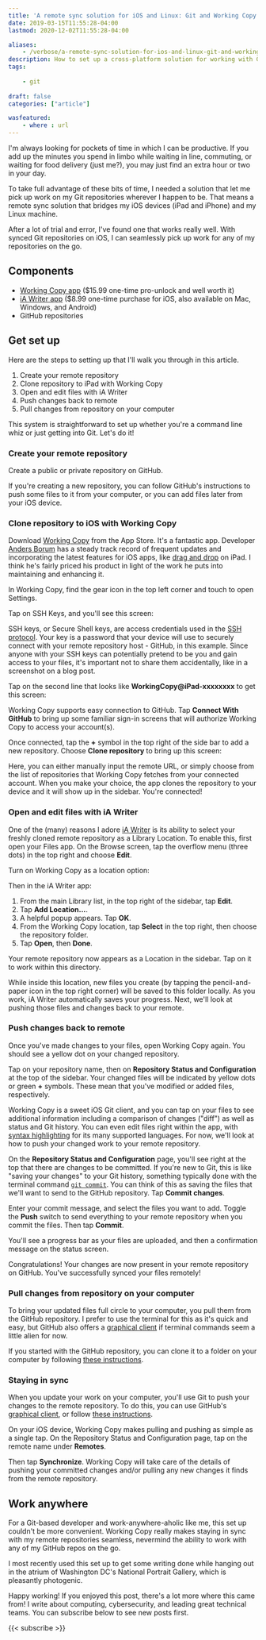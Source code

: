 ```yaml
---
title: 'A remote sync solution for iOS and Linux: Git and Working Copy'
date: 2019-03-15T11:55:28-04:00
lastmod: 2020-12-02T11:55:28-04:00

aliases:
    - /verbose/a-remote-sync-solution-for-ios-and-linux-git-and-working-copy/
description: How to set up a cross-platform solution for working with Git on iOS.
tags:
    
    - git
 
draft: false
categories: ["article"]

wasfeatured:
    - where : url
---
```


I'm always looking for pockets of time in which I can be productive. If you add up the minutes you spend in limbo while waiting in line, commuting, or waiting for food delivery (just me?), you may just find an extra hour or two in your day.

To take full advantage of these bits of time, I needed a solution that let me pick up work on my Git repositories wherever I happen to be. That means a remote sync solution that bridges my iOS devices (iPad and iPhone) and my Linux machine.

After a lot of trial and error, I've found one that works really well. With synced Git repositories on iOS, I can seamlessly pick up work for any of my repositories on the go.

## Components

* [Working Copy app](https://workingcopy.app) ($15.99 one-time pro-unlock and well worth it)
* [iA Writer app](https://ia.net/writer) ($8.99 one-time purchase for iOS, also available on Mac, Windows, and Android)
* GitHub repositories

## Get set up

Here are the steps to setting up that I'll walk you through in this article.

1. Create your remote repository
2. Clone repository to iPad with Working Copy
3. Open and edit files with iA Writer
4. Push changes back to remote
5. Pull changes from repository on your computer

This system is straightforward to set up whether you're a command line whiz or just getting into Git. Let's do it!

### Create your remote repository

Create a public or private repository on GitHub.

If you're creating a new repository, you can follow GitHub's instructions to push some files to it from your computer, or you can add files later from your iOS device.

### Clone repository to iOS with Working Copy

Download [Working Copy](https://workingcopy.app) from the App Store. It's a fantastic app. Developer [Anders Borum](https://twitter.com/palmin) has a steady track record of frequent updates and incorporating the latest features for iOS apps, like [drag and drop](https://workingcopy.app/manual/dragdrop) on iPad. I think he's fairly priced his product in light of the work he puts into maintaining and enhancing it.

In Working Copy, find the gear icon in the top left corner and touch to open Settings.

Tap on SSH Keys, and you'll see this screen:

SSH keys, or Secure Shell keys, are access credentials used in the [SSH protocol](https://en.wikipedia.org/wiki/Secure_Shell). Your key is a password that your device will use to securely connect with your remote repository host - GitHub, in this example. Since anyone with your SSH keys can potentially pretend to be you and gain access to your files, it's important not to share them accidentally, like in a screenshot on a blog post.

Tap on the second line that looks like **WorkingCopy@iPad-xxxxxxxx** to get this screen:

Working Copy supports easy connection to GitHub. Tap **Connect With GitHub** to bring up some familiar sign-in screens that will authorize Working Copy to access your account(s).

Once connected, tap the **+** symbol in the top right of the side bar to add a new repository. Choose **Clone repository** to bring up this screen:

Here, you can either manually input the remote URL, or simply choose from the list of repositories that Working Copy fetches from your connected account. When you make your choice, the app clones the repository to your device and it will show up in the sidebar. You're connected!

### Open and edit files with iA Writer

One of the (many) reasons I adore [iA Writer](https://ia.net/writer) is its ability to select your freshly cloned remote repository as a Library Location. To enable this, first open your Files app. On the Browse screen, tap the overflow menu (three dots) in the top right and choose **Edit**.

Turn on Working Copy as a location option:

Then in the iA Writer app:

1. From the main Library list, in the top right of the sidebar, tap **Edit**.
1. Tap **Add Location...**.
1. A helpful popup appears. Tap **OK**.
1. From the Working Copy location, tap **Select** in the top right, then choose the repository folder.
1. Tap **Open**, then **Done**.

Your remote repository now appears as a Location in the sidebar. Tap on it to work within this directory.

While inside this location, new files you create (by tapping the pencil-and-paper icon in the top right corner) will be saved to this folder locally. As you work, iA Writer automatically saves your progress. Next, we'll look at pushing those files and changes back to your remote.

### Push changes back to remote

Once you've made changes to your files, open Working Copy again. You should see a yellow dot on your changed repository.

Tap on your repository name, then on **Repository Status and Configuration** at the top of the sidebar. Your changed files will be indicated by yellow dots or green **+** symbols. These mean that you've modified or added files, respectively.

Working Copy is a sweet iOS Git client, and you can tap on your files to see additional information including a comparison of changes ("diff") as well as status and Git history. You can even edit files right within the app, with [syntax highlighting](https://workingcopyapp.com/manual/edit) for its many supported languages. For now, we'll look at how to push your changed work to your remote repository.

On the **Repository Status and Configuration** page, you'll see right at the top that there are changes to be committed. If you're new to Git, this is like "saving your changes" to your Git history, something typically done with the terminal command [`git commit`](https://git-scm.com/docs/git-commit). You can think of this as saving the files that we'll want to send to the GitHub repository. Tap **Commit changes**.

Enter your commit message, and select the files you want to add. Toggle the **Push** switch to send everything to your remote repository when you commit the files. Then tap **Commit**.

You'll see a progress bar as your files are uploaded, and then a confirmation message on the status screen.

Congratulations! Your changes are now present in your remote repository on GitHub. You've successfully synced your files remotely!

### Pull changes from repository on your computer

To bring your updated files full circle to your computer, you pull them from the GitHub repository. I prefer to use the terminal for this as it's quick and easy, but GitHub also offers a [graphical client](https://docs.github.com/en/desktop/overview/getting-started-with-github-desktop?platform=windows) if terminal commands seem a little alien for now.

If you started with the GitHub repository, you can clone it to a folder on your computer by following [these instructions](https://docs.github.com/en/repositories/creating-and-managing-repositories/cloning-a-repository).

### Staying in sync

When you update your work on your computer, you'll use Git to push your changes to the remote repository. To do this, you can use GitHub's [graphical client](https://docs.github.com/en/desktop/overview/getting-started-with-github-desktop?platform=windows), or follow [these instructions](https://docs.github.com/en/get-started/importing-your-projects-to-github/importing-source-code-to-github/adding-an-existing-project-to-github-using-the-command-line).

On your iOS device, Working Copy makes pulling and pushing as simple as a single tap. On the Repository Status and Configuration page, tap on the remote name under **Remotes**.

Then tap **Synchronize**. Working Copy will take care of the details of pushing your committed changes and/or pulling any new changes it finds from the remote repository.

## Work anywhere

For a Git-based developer and work-anywhere-aholic like me, this set up couldn't be more convenient. Working Copy really makes staying in sync with my remote repositories seamless, nevermind the ability to work with any of my GitHub repos on the go.

I most recently used this set up to get some writing done while hanging out in the atrium of Washington DC's National Portrait Gallery, which is pleasantly photogenic.

Happy working! If you enjoyed this post, there's a lot more where this came from! I write about computing, cybersecurity, and leading great technical teams. You can subscribe below to see new posts first.

{{< subscribe >}}
